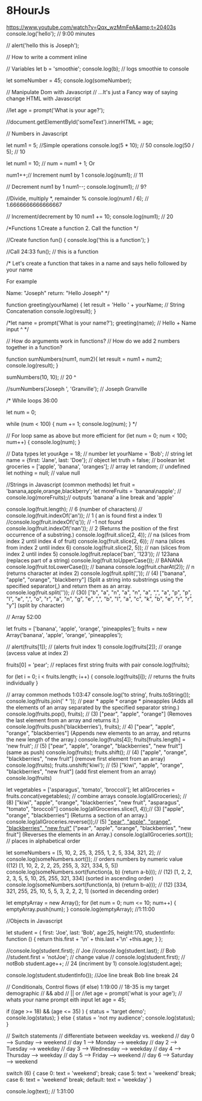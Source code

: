 # 8HourJs
https://www.youtube.com/watch?v=Qqx_wzMmFeA&amp;t=20403s
console.log('hello'); //                            9:00 minutes

// alert('hello this is Joseph');

// How to write a comment inline

// Variables
let b = 'smoothie';
console.log(b); // logs smoothie to console

let someNumber = 45;
console.log(someNumber);

// Manipulate Dom with Javascript
// ...It's just a Fancy way of saying change HTML with Javascript


//let age = prompt('What is your age?');

//document.getElementById('someText').innerHTML = age;

// Numbers in Javascript

let num1 = 5;   //Simple operations
console.log(5 * 10); // 50
console.log(50 / 5); // 10

let num1 = 10;
// num = num1 + 1; Or

num1++;// Increment num1 by 1
console.log(num1); // 11

// Decrement num1 by 1
num1--;
console.log(num1); // 9?

//Divide, multiply *, remainder %
console.log(num1 / 6); // 1.6666666666666667

// Increment/decrement by 10
num1 += 10;
console.log(num1); // 20

/*Functions
1.Create a function
2. Call the function
*/

//Create
function fun() {
    console.log('this is a function');
}
 
//Call                                                    24:33
fun(); // this is a function

/* Let's create a function that takes in a name and says hello followed by your name

For example

Name: "Joseph"
return: "Hello Joseph"
*/




function greeting(yourName) {
    let result = 'Hello ' + yourName; // String Concatenation
    console.log(result);
}

/*let name = prompt('What is your name?');
greeting(name); // Hello + Name input ^
*/

// How do arguments work in functions?
// How do we add 2 numbers together in a function?

function sumNumbers(num1, num2){
    let result = num1 + num2;
    console.log(result);
}

sumNumbers(10, 10); // 20 ^ 

//sumNumbers('Joseph ', 'Granville'); // Joseph Granville 

/* While loops                                            36:00

let num = 0;

while (num < 100) {
    num += 1;
    console.log(num);
}
*/

// For loop same as above but more efficient
for (let num = 0; num < 100; num++) {
    console.log(num);
}

// Data types
let yourAge = 18;                               // number
let yourName = 'Bob';                            // string
let name = {first: 'Jane', last: 'Doe'};        // object
let truth = false;                              // boolean
let groceries = ['apple', 'banana', 'oranges']; // array
let random;                                     // undefined
let nothing = null;                             // value null

//Strings in Javascript (common methods)
let fruit = 'banana,apple,orange,blackberry';
let moreFruits = 'banana\napple'; 
// console.log(moreFruits);// outputs 'banana' a line break and 'apple'

console.log(fruit.length); // 6 (number of characters)
// console.log(fruit.indexOf('an')); // 1 ( an is found first a index 1)
//console.log(fruit.indexOf('q')); // -1 not found
console.log(fruit.indexOf('nan')); // 2 (Returns the position of the first occurrence of a substring.)
console.log(fruit.slice(2, 4)); // na (slices from index 2 until index 4 of fruit)
console.log(fruit.slice(2, 6)); // nana (slices from index 2 until index 6)
console.log(fruit.slice(2, 5)); // nan (slices from index 2 until index 5)
console.log(fruit.replace('ban', '123')); // 123ana (replaces part of a string)
console.log(fruit.toUpperCase()); // BANANA
console.log(fruit.toLowerCase()); // banana
console.log(fruit.charAt(2)); // n (returns character at index 2)
console.log(fruit.split(',')); // (4) ["banana", "apple", "orange", "blackberry"] (Split a string into substrings using the specified separator(,) and return them as an array.
console.log(fruit.split('')); // (30) ["b", "a", "n", "a", "n", "a", ",", "a", "p", "p", "l", "e", ",", "o", "r", "a", "n", "g", "e", ",", "b", "l", "a", "c", "k", "b", "e", "r", "r", "y"] (split by character)

// Array                                                  52:00

let fruits = ['banana', 'apple', 'orange', 'pineapples'];
fruits = new Array('banana', 'apple', 'orange', 'pineapples');

// alert(fruits[1]); // (alerts fruit index 1)
console.log(fruits[2]); // orange (avcess value at index 2)

fruits[0] = 'pear'; // replaces first string fruits with pair
console.log(fruits);

for (let i = 0; i < fruits.length; i++) {
    console.log(fruits[i]); // returns the fruits individually
}

// array common methods                                 1:03:47
console.log('to string', fruits.toString());
console.log(fruits.join(' * ')); // pear * apple * orange * pineapples (Adds all the elements of an array separated by the specified separator string.)
console.log(fruits.pop(), fruits); // (3) ["pear", "apple", "orange"] (Removes the last element from an array and returns it.)
console.log(fruits.push('blackberries'), fruits); // 4) ["pear", "apple", "orange", "blackberries"] (Appends new elements to an array, and returns the new length of the array.)
console.log(fruits[4]);
fruits[fruits.length] = 'new fruit'; // (5) ["pear", "apple", "orange", "blackberries", "new fruit"] (same as push)
console.log(fruits);
fruits.shift(); // (4) ["apple", "orange", "blackberries", "new fruit"] (remove first element from an array)
console.log(fruits);
fruits.unshift('kiwi'); // (5) ["kiwi", "apple", "orange", "blackberries", "new fruit"] (add first element from an array)
console.log(fruits)

let vegetables = ['asparagus', 'tomato', 'broccoli'];
let allGroceries = fruits.concat(vegetables); // combine arrays
console.log(allGroceries); // (8) ["kiwi", "apple", "orange", "blackberries", "new fruit", "asparagus", "tomato", "broccoli"]
console.log(allGroceries.slice(1, 4));// (3) ["apple", "orange", "blackberries"] (Returns a section of an array.)
console.log(allGroceries.reverse());// (5) ["pear", "apple", "orange", "blackberries", "new fruit"](5) ["pear", "apple", "orange", "blackberries", "new fruit"] (Reverses the elements in an Array.)
console.log(allGroceries.sort()); // places in alphabetical order

let someNumbers = [5, 10, 2, 25, 3, 255, 1, 2, 5, 334, 321, 2];
// console.log(someNumbers.sort()); // orders numbers by numeric value ((12) [1, 10, 2, 2, 2, 25, 255, 3, 321, 334, 5, 5])
console.log(someNumbers.sort(function(a, b) {return a-b})); // (12) [1, 2, 2, 2, 3, 5, 5, 10, 25, 255, 321, 334] (sorted in ascending order)
console.log(someNumbers.sort(function(a, b) {return b-a})); // (12) [334, 321, 255, 25, 10, 5, 5, 3, 2, 2, 2, 1] (sorted in decending order)

let emptyArray = new Array();
for (let num = 0; num <= 10; num++) {
    emptyArray.push(num);
}
console.log(emptyArray);                              //1:11:00

//Objects in Javascript

let student = {
    first: 'Joe',
    last: 'Bob',
    age:25,
    height:170,
    studentInfo: function () {
        return this.first + '\n' + this.last +'\n' +this.age;
    }
};

//console.log(student.first); // Joe
//console.log(student.last); // Bob
//student.first = 'notJoe'; // change value
// console.log(student.first); // notBob
student.age++; // 24 (incriment by 1)
console.log(student.age);

console.log(student.studentInfo()); //Joe line break Bob line break 24

// Conditionals, Control flows (if else)                1:19:00
// 18-35 is my target demographic
// && abd
// || or
//let age = prompt('what is your age'); // whats your name prompt eith input
let age =  45;

if ((age >= 18) && (age <= 35) ) {
    status = 'target demo';
    console.log(status);
} else {
    status = 'not my audience';
    console.log(status);
}

// Switch statements
// differentiate between weekday vs. weekend
// day 0 --> Sunday --> weekend
// day 1 --> Monday --> weekday
// day 2 --> Tuesday --> weekday
// day 3 --> Wednesday --> weekday
// day 4 --> Thursday --> weekday
// day 5 --> Friday --> weekend
// day 6 --> Saturday --> weekend

switch (6) {
    case 0:
        text = 'weekend';
        break;
    case 5:
        text = 'weekend'
        break;
    case 6:
        text = 'weekend'
        break;
    default:
        text = 'weekday'
}
   
 console.log(text);                                 // 1:31:00
